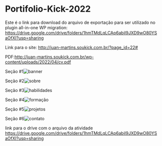 # Portifolio-Kick-2022

Este é o link para download do arquivo de exportação para ser utilizado no plugin all-in-one WP migration: https://drive.google.com/drive/folders/1hmTMdLqLCAp6abil9JXD9wO80YSaOfXI?usp=sharing


Link para o site: http://juan-martins.soukick.com.br/?page_id=22#


PDF:http://juan-martins.soukick.com.br/wp-content/uploads/2022/04/cv.pdf


Seção #1![banner](https://user-images.githubusercontent.com/95050417/161593302-13c5c0eb-de34-4812-9bcb-bc63f2e7e252.png)

Seção #2![sobre](https://user-images.githubusercontent.com/95050417/161593437-9539a68c-9d46-4805-86e7-acb9202c216b.png)

Seção #3![habilidades](https://user-images.githubusercontent.com/95050417/161595283-20133e2d-3fc4-4b65-9c7d-be3a3394e5f0.png)

Seção #4![formação](https://user-images.githubusercontent.com/95050417/161595330-c23e5cac-9d8c-487e-a000-0380b93dc8f3.png)

Seção #5![projetos](https://user-images.githubusercontent.com/95050417/161595363-e79fd2fd-80eb-42c0-a673-04333ee7e0b5.png)

Seção #6![contato](https://user-images.githubusercontent.com/95050417/161595388-20f47185-a1de-48f7-abf2-c55c27de518a.png)


link para o drive com o arquivo da atividade https://drive.google.com/drive/folders/1hmTMdLqLCAp6abil9JXD9wO80YSaOfXI?usp=sharing
